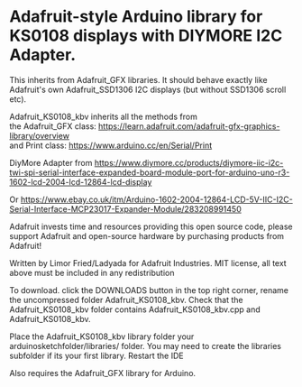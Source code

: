 # Adafruit-style Arduino library for KS0108 displays with DIYMORE I2C Adapter.

This inherits from Adafruit_GFX libraries.
It should behave exactly like Adafruit's own Adafruit_SSD1306 I2C displays (but without SSD1306 scroll etc).

Adafruit_KS0108_kbv inherits all the methods from  
the Adafruit_GFX class: https://learn.adafruit.com/adafruit-gfx-graphics-library/overview  
and Print class: https://www.arduino.cc/en/Serial/Print

DiyMore Adapter from https://www.diymore.cc/products/diymore-iic-i2c-twi-spi-serial-interface-expanded-board-module-port-for-arduino-uno-r3-1602-lcd-2004-lcd-12864-lcd-display  

Or https://www.ebay.co.uk/itm/Arduino-1602-2004-12864-LCD-5V-IIC-I2C-Serial-Interface-MCP23017-Expander-Module/283208991450

Adafruit invests time and resources providing this open source code,
please support Adafruit and open-source hardware by purchasing
products from Adafruit!

Written by Limor Fried/Ladyada for Adafruit Industries.
MIT license, all text above must be included in any redistribution

To download. click the DOWNLOADS button in the top right corner, rename the uncompressed folder Adafruit_KS0108_kbv. Check that the Adafruit_KS0108_kbv folder contains Adafruit_KS0108_kbv.cpp and Adafruit_KS0108_kbv.

Place the Adafruit_KS0108_kbv library folder your arduinosketchfolder/libraries/ folder. You may need to create the libraries subfolder if its your first library. Restart the IDE

Also requires the Adafruit_GFX library for Arduino.
